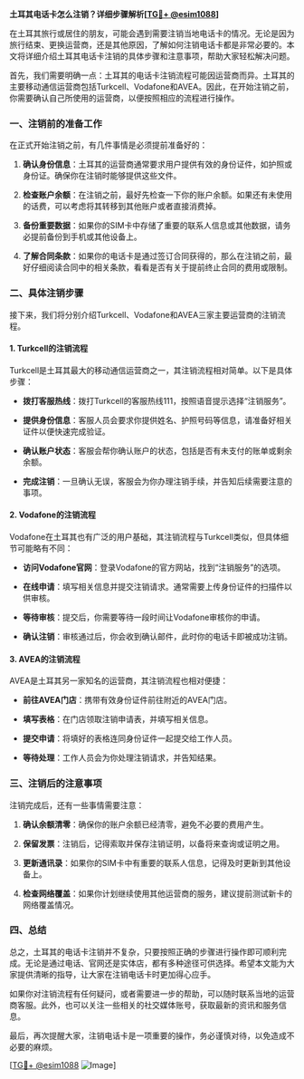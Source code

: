 **土耳其电话卡怎么注销？详细步骤解析[[TG💪+ @esim1088](https://t.me/s/esim1088)]**

在土耳其旅行或居住的朋友，可能会遇到需要注销当地电话卡的情况。无论是因为旅行结束、更换运营商，还是其他原因，了解如何注销电话卡都是非常必要的。本文将详细介绍土耳其电话卡注销的具体步骤和注意事项，帮助大家轻松解决问题。

首先，我们需要明确一点：土耳其的电话卡注销流程可能因运营商而异。土耳其的主要移动通信运营商包括Turkcell、Vodafone和AVEA。因此，在开始注销之前，你需要确认自己所使用的运营商，以便按照相应的流程进行操作。

### **一、注销前的准备工作**

在正式开始注销之前，有几件事情是必须提前准备好的：

1. **确认身份信息**：土耳其的运营商通常要求用户提供有效的身份证件，如护照或身份证。确保你在注销时能够提供这些文件。
   
2. **检查账户余额**：在注销之前，最好先检查一下你的账户余额。如果还有未使用的话费，可以考虑将其转移到其他账户或者直接消费掉。

3. **备份重要数据**：如果你的SIM卡中存储了重要的联系人信息或其他数据，请务必提前备份到手机或其他设备上。

4. **了解合同条款**：如果你的电话卡是通过签订合同获得的，那么在注销之前，最好仔细阅读合同中的相关条款，看看是否有关于提前终止合同的费用或限制。

### **二、具体注销步骤**

接下来，我们将分别介绍Turkcell、Vodafone和AVEA三家主要运营商的注销流程。

#### **1. Turkcell的注销流程**

Turkcell是土耳其最大的移动通信运营商之一，其注销流程相对简单。以下是具体步骤：

- **拨打客服热线**：拨打Turkcell的客服热线111，按照语音提示选择“注销服务”。
  
- **提供身份信息**：客服人员会要求你提供姓名、护照号码等信息，请准备好相关证件以便快速完成验证。

- **确认账户状态**：客服会帮你确认账户的状态，包括是否有未支付的账单或剩余余额。

- **完成注销**：一旦确认无误，客服会为你办理注销手续，并告知后续需要注意的事项。

#### **2. Vodafone的注销流程**

Vodafone在土耳其也有广泛的用户基础，其注销流程与Turkcell类似，但具体细节可能略有不同：

- **访问Vodafone官网**：登录Vodafone的官方网站，找到“注销服务”的选项。

- **在线申请**：填写相关信息并提交注销请求。通常需要上传身份证件的扫描件以供审核。

- **等待审核**：提交后，你需要等待一段时间让Vodafone审核你的申请。

- **确认注销**：审核通过后，你会收到确认邮件，此时你的电话卡即被成功注销。

#### **3. AVEA的注销流程**

AVEA是土耳其另一家知名的运营商，其注销流程也相对便捷：

- **前往AVEA门店**：携带有效身份证件前往附近的AVEA门店。

- **填写表格**：在门店领取注销申请表，并填写相关信息。

- **提交申请**：将填好的表格连同身份证件一起提交给工作人员。

- **等待处理**：工作人员会为你处理注销请求，并告知结果。

### **三、注销后的注意事项**

注销完成后，还有一些事情需要注意：

1. **确认余额清零**：确保你的账户余额已经清零，避免不必要的费用产生。

2. **保留发票**：注销后，记得索取并保存注销证明，以备将来查询或证明之用。

3. **更新通讯录**：如果你的SIM卡中有重要的联系人信息，记得及时更新到其他设备上。

4. **检查网络覆盖**：如果你计划继续使用其他运营商的服务，建议提前测试新卡的网络覆盖情况。

### **四、总结**

总之，土耳其的电话卡注销并不复杂，只要按照正确的步骤进行操作即可顺利完成。无论是通过电话、官网还是实体店，都有多种途径可供选择。希望本文能为大家提供清晰的指导，让大家在注销电话卡时更加得心应手。

如果你对注销流程有任何疑问，或者需要进一步的帮助，可以随时联系当地的运营商客服。此外，也可以关注一些相关的社交媒体账号，获取最新的资讯和服务信息。

最后，再次提醒大家，注销电话卡是一项重要的操作，务必谨慎对待，以免造成不必要的麻烦。

[[TG💪+ @esim1088](https://t.me/s/esim1088) ![Image](https://i.postimg.cc/4NQfJmqS/Snipaste-2025-05-13-00-14-12.png)]